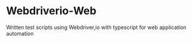# Webdriverio-Web
Written test scripts using Webdriver,io with typescript for web application automation
